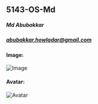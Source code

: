 ## 5143-OS-Md

##### Md Abubakkar
##### abubakkar.howladar@gmail.com
#### Image:
![Image](https://ca.slack-edge.com/TBMBG710S-U02DACGQA1W-d5e547d8babf-512)
#### Avatar:
![Avatar](https://ca.slack-edge.com/T1S8U95UN-U3D4AA6BV-21ff259d9583-512)

